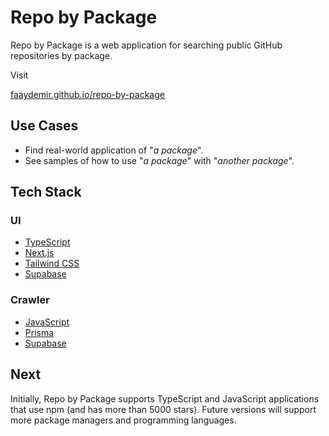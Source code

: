 # Repo by Package
Repo by Package is a web application for searching public GitHub repositories by package.

Visit

[faaydemir.github.io/repo-by-package](https://github.com/faaydemir/repo-by-package/tree/main#:~:text=faaydemir.github.io/repo%2Dby%2Dpackage)


## Use Cases
- Find real-world application of "*a package*".
- See samples of how to use "*a package*" with "*another package*".


## Tech Stack
### UI
- [TypeScript](https://www.typescriptlang.org/)
- [Next.js](https://nextjs.org/)
- [Tailwind CSS](https://tailwindcss.com/)
- [Supabase](https://supabase.com/)

### Crawler
- [JavaScript](https://www.javascript.com/)
- [Prisma](https://www.prisma.io/)
- [Supabase](https://supabase.com/)



## Next
Initially, Repo by Package supports TypeScript and JavaScript applications that use npm (and has more than 5000 stars). Future versions will support more package managers and programming languages.
